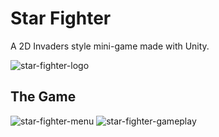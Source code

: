 # Star Fighter

A 2D Invaders style mini-game made with Unity.

![star-fighter-logo](https://user-images.githubusercontent.com/73944749/176432729-9eb6cd81-6602-4fd3-9e8d-1e078c832d36.png)

## The Game
![star-fighter-menu](https://user-images.githubusercontent.com/73944749/176428589-6eb54174-1c38-45f4-a062-5a2d58b28cfb.gif)
![star-fighter-gameplay](https://user-images.githubusercontent.com/73944749/176429001-48b46b41-259d-4f47-b413-ef9594db491f.gif)
